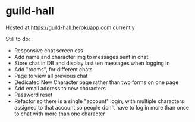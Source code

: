 # guild-hall
Hosted at https://guild-hall.herokuapp.com currently

Still to do:
- Responsive chat screen css
- Add name and character img to messages sent in chat
- Store chat in DB and display last ten messages when logging in
- Add "rooms", for different chats
- Page to view all previous chat
- Dedicated New Character page rather than two forms on one page
- Add email address to new characters
- Password reset
- Refactor so there is a single "account" login, with multiple characters assigned to that account so people don't have to log in more than once to chat with more than one character
